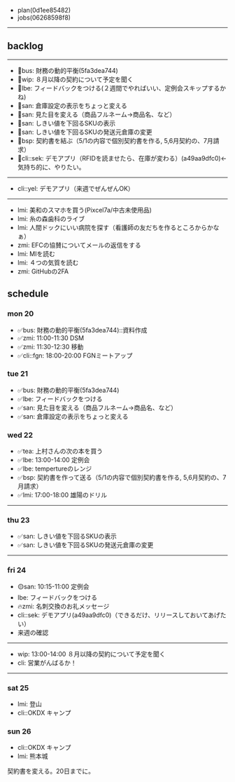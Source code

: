 
- plan(0d1ee85482)
- jobs(06268598f8)
---

## backlog
---
- 📌bus: 財務の動的平衡(5fa3dea744)
- 📌wip: ８月以降の契約について予定を聞く
- 📌lbe: フィードバックをつける(２週間でやればいい、定例会スキップするかね)
- 📌san: 倉庫設定の表示をちょっと変える
- 📌san: 見た目を変える（商品フルネーム→商品名、など）
- 📌san: しきい値を下回るSKUの表示
- 📌san: しきい値を下回るSKUの発送元倉庫の変更
- 📌bsp: 契約書を結ぶ（5/1の内容で個別契約書を作る, 5,6月契約の、7月請求）
- 📌cli::sek: デモアプリ（RFIDを読ませたら、在庫が変わる）(a49aa9dfc0)←気持ち的に、やりたい。
---
- cli::yel: デモアプリ（来週でぜんぜんOK）
---
- lmi: 美和のスマホを買う(Pixcel7a/中古未使用品)
- lmi: 糸の森歯科のライブ
- lmi: 人間ドックにいい病院を探す（看護師の友だちを作るところからかなぁ）
- zmi: EFCの協賛についてメールの返信をする
- lmi: MIを読む
- lmi: ４つの気質を読む
- zmi: GitHubの2FA

## schedule
### mon 20
- ✅bus: 財務の動的平衡(5fa3dea744)::資料作成
- ✅zmi: 11:00-11:30 DSM
- ✅zmi: 11:30-12:30 移動
- ✅cli::fgn: 18:00-20:00 FGNミートアップ

### tue 21
- ✅bus: 財務の動的平衡(5fa3dea744)
- ✅lbe: フィードバックをつける
- ✅san: 見た目を変える（商品フルネーム→商品名、など）
- ✅san: 倉庫設定の表示をちょっと変える

### wed 22
- ✅tea: 上村さんの次の本を買う
- ✅lbe: 13:00-14:00 定例会
- ✅lbe: tempertureのレンジ
- ✅bsp: 契約書を作って送る（5/1の内容で個別契約書を作る, 5,6月契約の、7月請求）
- ✅lmi: 17:00-18:00 雄陽のドリル
---


### thu 23
- ✅san: しきい値を下回るSKUの表示
- ✅san: しきい値を下回るSKUの発送元倉庫の変更
---

### fri 24
- 🟡san: 10:15-11:00 定例会
- lbe: フィードバックをつける
- 🔥zmi: 名刺交換のお礼メッセージ
- cli::sek: デモアプリ(a49aa9dfc0)（できるだけ、リリースしておいてあげたい）
- 来週の確認
---
- wip: 13:00-14:00 ８月以降の契約について予定を聞く
- cli: 営業がんばるか！

----------------------------------------
### sat 25
- lmi: 登山
- cli::OKDX キャンプ

### sun 26
- cli::OKDX キャンプ
- lmi: 熊本城





契約書を変える。20日までに。
